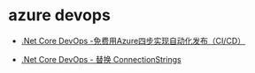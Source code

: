 # azure devops

- [.Net Core DevOps -免费用Azure四步实现自动化发布（CI/CD）](https://www.cnblogs.com/zhaozhengyan/p/azure-devops-aliyun.html)

- [.Net Core DevOps - 替换 ConnectionStrings](https://www.cnblogs.com/zhaozhengyan/p/azure-replace-appsettings.html)